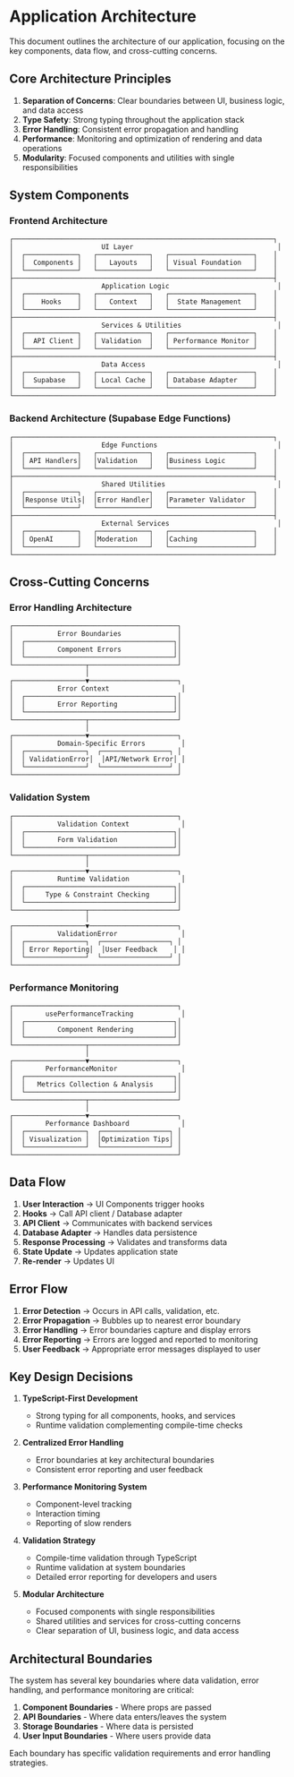
# Application Architecture

This document outlines the architecture of our application, focusing on the key components, data flow, and cross-cutting concerns.

## Core Architecture Principles

1. **Separation of Concerns**: Clear boundaries between UI, business logic, and data access
2. **Type Safety**: Strong typing throughout the application stack
3. **Error Handling**: Consistent error propagation and handling
4. **Performance**: Monitoring and optimization of rendering and data operations
5. **Modularity**: Focused components and utilities with single responsibilities

## System Components

### Frontend Architecture

```
┌─────────────────────────────────────────────────────────────────┐
│                      UI Layer                                    │
│  ┌─────────────┐   ┌─────────────┐   ┌─────────────────────┐    │
│  │  Components │   │   Layouts   │   │ Visual Foundation   │    │
│  └─────────────┘   └─────────────┘   └─────────────────────┘    │
├─────────────────────────────────────────────────────────────────┤
│                      Application Logic                           │
│  ┌─────────────┐   ┌─────────────┐   ┌─────────────────────┐    │
│  │    Hooks    │   │   Context   │   │  State Management   │    │
│  └─────────────┘   └─────────────┘   └─────────────────────┘    │
├─────────────────────────────────────────────────────────────────┤
│                      Services & Utilities                        │
│  ┌─────────────┐   ┌─────────────┐   ┌─────────────────────┐    │
│  │  API Client │   │ Validation  │   │ Performance Monitor │    │
│  └─────────────┘   └─────────────┘   └─────────────────────┘    │
├─────────────────────────────────────────────────────────────────┤
│                      Data Access                                 │
│  ┌─────────────┐   ┌─────────────┐   ┌─────────────────────┐    │
│  │  Supabase   │   │ Local Cache │   │ Database Adapter    │    │
│  └─────────────┘   └─────────────┘   └─────────────────────┘    │
└─────────────────────────────────────────────────────────────────┘
```

### Backend Architecture (Supabase Edge Functions)

```
┌─────────────────────────────────────────────────────────────────┐
│                      Edge Functions                              │
│  ┌─────────────┐   ┌─────────────┐   ┌─────────────────────┐    │
│  │ API Handlers│   │Validation   │   │Business Logic       │    │
│  └─────────────┘   └─────────────┘   └─────────────────────┘    │
├─────────────────────────────────────────────────────────────────┤
│                      Shared Utilities                            │
│  ┌─────────────┐   ┌─────────────┐   ┌─────────────────────┐    │
│  │Response Utils│  │Error Handler│   │Parameter Validator  │    │
│  └─────────────┘   └─────────────┘   └─────────────────────┘    │
├─────────────────────────────────────────────────────────────────┤
│                      External Services                           │
│  ┌─────────────┐   ┌─────────────┐   ┌─────────────────────┐    │
│  │ OpenAI      │   │Moderation   │   │Caching              │    │
│  └─────────────┘   └─────────────┘   └─────────────────────┘    │
└─────────────────────────────────────────────────────────────────┘
```

## Cross-Cutting Concerns

### Error Handling Architecture

```
┌─────────────────────────────────────────┐
│           Error Boundaries              │
│  ┌─────────────────────────────────────┐│
│  │        Component Errors             ││
│  └─────────────────────────────────────┘│
└──────────────────┬──────────────────────┘
                   │
┌──────────────────▼──────────────────────┐
│           Error Context                  │
│  ┌─────────────────────────────────────┐│
│  │        Error Reporting              ││
│  └─────────────────────────────────────┘│
└──────────────────┬──────────────────────┘
                   │
┌──────────────────▼──────────────────────┐
│           Domain-Specific Errors         │
│  ┌───────────────┐  ┌─────────────────┐ │
│  │ ValidationError│  │API/Network Error│ │
│  └───────────────┘  └─────────────────┘ │
└─────────────────────────────────────────┘
```

### Validation System

```
┌─────────────────────────────────────────┐
│           Validation Context             │
│  ┌─────────────────────────────────────┐│
│  │        Form Validation              ││
│  └─────────────────────────────────────┘│
└──────────────────┬──────────────────────┘
                   │
┌──────────────────▼──────────────────────┐
│           Runtime Validation             │
│  ┌─────────────────────────────────────┐│
│  │     Type & Constraint Checking      ││
│  └─────────────────────────────────────┘│
└──────────────────┬──────────────────────┘
                   │
┌──────────────────▼──────────────────────┐
│           ValidationError                │
│  ┌───────────────┐  ┌─────────────────┐ │
│  │ Error Reporting│  │User Feedback    │ │
│  └───────────────┘  └─────────────────┘ │
└─────────────────────────────────────────┘
```

### Performance Monitoring

```
┌─────────────────────────────────────────┐
│        usePerformanceTracking            │
│  ┌─────────────────────────────────────┐│
│  │        Component Rendering          ││
│  └─────────────────────────────────────┘│
└──────────────────┬──────────────────────┘
                   │
┌──────────────────▼──────────────────────┐
│        PerformanceMonitor                │
│  ┌─────────────────────────────────────┐│
│  │   Metrics Collection & Analysis     ││
│  └─────────────────────────────────────┘│
└──────────────────┬──────────────────────┘
                   │
┌──────────────────▼──────────────────────┐
│        Performance Dashboard             │
│  ┌───────────────┐  ┌─────────────────┐ │
│  │ Visualization │  │Optimization Tips│ │
│  └───────────────┘  └─────────────────┘ │
└─────────────────────────────────────────┘
```

## Data Flow

1. **User Interaction** → UI Components trigger hooks
2. **Hooks** → Call API client / Database adapter
3. **API Client** → Communicates with backend services
4. **Database Adapter** → Handles data persistence
5. **Response Processing** → Validates and transforms data
6. **State Update** → Updates application state
7. **Re-render** → Updates UI

## Error Flow

1. **Error Detection** → Occurs in API calls, validation, etc.
2. **Error Propagation** → Bubbles up to nearest error boundary
3. **Error Handling** → Error boundaries capture and display errors
4. **Error Reporting** → Errors are logged and reported to monitoring
5. **User Feedback** → Appropriate error messages displayed to user

## Key Design Decisions

1. **TypeScript-First Development**
   - Strong typing for all components, hooks, and services
   - Runtime validation complementing compile-time checks

2. **Centralized Error Handling**
   - Error boundaries at key architectural boundaries
   - Consistent error reporting and user feedback

3. **Performance Monitoring System**
   - Component-level tracking
   - Interaction timing
   - Reporting of slow renders

4. **Validation Strategy**
   - Compile-time validation through TypeScript
   - Runtime validation at system boundaries
   - Detailed error reporting for developers and users

5. **Modular Architecture**
   - Focused components with single responsibilities
   - Shared utilities and services for cross-cutting concerns
   - Clear separation of UI, business logic, and data access

## Architectural Boundaries

The system has several key boundaries where data validation, error handling, and performance monitoring are critical:

1. **Component Boundaries** - Where props are passed
2. **API Boundaries** - Where data enters/leaves the system
3. **Storage Boundaries** - Where data is persisted
4. **User Input Boundaries** - Where users provide data

Each boundary has specific validation requirements and error handling strategies.
